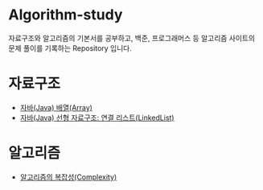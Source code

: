# Algorithm-study

자료구조와 알고리즘의 기본서를 공부하고, 백준, 프로그래머스 등 알고리즘 사이트의 문제 풀이를 기록하는 Repository 입니다.

# 자료구조

- [자바(Java) 배열(Array)](https://ykmxxi.github.io/datastructure/Array/)
- [자바(Java) 선형 자료구조: 연결 리스트(LinkedList)](https://ykmxxi.github.io/datastructure/LinkedList/)

# 알고리즘

- [알고리즘의 복잡성(Complexity)](https://ykmxxi.github.io/algorithm/Complexity/)

